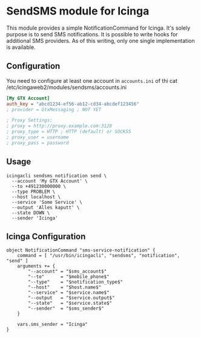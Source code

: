 SendSMS module for Icinga
=========================

This module provides a simple NotificationCommand for Icinga. It's solely purpose
is to send SMS notifications. It is possible to write hooks for additional SMS
providers. As of this writing, only one single implementation is available.

Configuration
-------------

You need to configure at least one account in `accounts.ini` of thi
cat /etc/icingaweb2/modules/sendsms/accounts.ini

```ini
[My GTX Account]
auth_key = "abcd1234-ef56-ab12-cd34-abcdef123456"
; provider = GtxMessaging ; NOT YET

; Proxy Settings:
; proxy = http://proxy.example.com:3128
; proxy_type = HTTP ; HTTP (default) or SOCKS5
; proxy_user = username
; proxy_pass = password
``` 

Usage
-----

    icingacli sendsms notification send \
      --account 'My GTX Account' \
      --to +491230000000 \
      --type PROBLEM \
      --host localhost \
      --service 'Some Service' \
      --output 'Alles kaputt' \
      --state DOWN \
      --sender 'Icinga'

Icinga Configuration
--------------------

    object NotificationCommand "sms-service-notification" {
        command = [ "/usr/bin/icingacli", "sendsms", "notification", "send" ]
        arguments += {
            "--account" = "$sms_account$"
            "--to"      = "$mobile_phone$"
            "--type"    = "$notification_type$"
            "--host"    = "$host.name$"
            "--service" = "$service.name$"
            "--output   = "$service.output$"
            "--state"   = "$service.state$"
            "--sender"  = "$sms_sender$"
        }

        vars.sms_sender = "Icinga"
    }